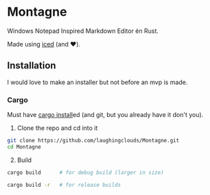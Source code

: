 # Montagne

Windows Notepad Inspired Markdown Editor én Rust.

Made using [iced](https://github.com/iced-rs/iced) (and ❤).

## Installation

I would love to make an installer but not before an mvp is made.

### Cargo
Must have [cargo install](https://doc.rust-lang.org/cargo/getting-started/installation.html)ed (and git, but you already have it don't you).

1. Clone the repo and cd into it
```bash
git clone https://github.com/laughingclouds/Montagne.git
cd Montagne
```

2. Build
```bash
cargo build      # for debug build (larger in size)
```

```bash
cargo build -r   # for release builds
```
